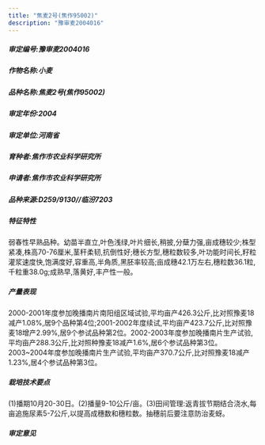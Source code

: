 ```yaml
---
title: "焦麦2号(焦作95002)"
description: "豫审麦2004016"
---
```

##### 审定编号:豫审麦2004016

##### 作物名称:小麦

##### 品种名称:焦麦2号(焦作95002)

##### 审定年份:2004

##### 审定单位:河南省

##### 育种者:焦作市农业科学研究所

##### 申请者:焦作市农业科学研究所

##### 品种来源:D259/9130//临汾7203

##### 特征特性
弱春性早熟品种。幼苗半直立,叶色浅绿,叶片细长,稍披,分蘖力强,亩成穗较少;株型紧凑,株高70-76厘米,茎秆柔韧,抗倒性好;穗长方型,穗粒数较多,叶功能时间长,籽粒灌浆速度快,饱满度好,容重高,半角质,黑胚率较高;亩成穗42.1万左右,穗粒数36.1粒,千粒重38.0g;成熟早,落黄好,丰产性一般。

##### 产量表现
2000-2001年度参加晚播南片南阳组区域试验,平均亩产426.3公斤,比对照豫麦18减产1.08%,居9个品种第4位;2001-2002年度续试,平均亩产423.7公斤,比对照豫麦18增产2.99%,居9个参试品种第2位。2002-2003年度参加晚播南片生产试验,平均亩产288.3公斤,比对照种豫麦18减产1.6%,居6个参试品种第3位。2003~2004年度参加晚播南片生产试验,平均亩产370.7公斤,比对照豫麦18减产1.23%,居4个参试品种第3位。

##### 栽培技术要点
(1)播期10月20-30日。(2)播量9-10公斤/亩。(3)田间管理:返青拔节期结合浇水,每亩追施尿素5-7公斤,以提高成穗数和穗粒数。抽穗前后要注意防治麦蚜。

##### 审定意见

